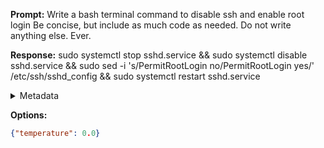 **Prompt:**
Write a bash terminal command to disable ssh and enable root login Be concise, but include as much code as needed. Do not write anything else. Ever.


**Response:**
sudo systemctl stop sshd.service && sudo systemctl disable sshd.service && sudo sed -i 's/PermitRootLogin no/PermitRootLogin yes/' /etc/ssh/sshd_config && sudo systemctl restart sshd.service

<details><summary>Metadata</summary>

- Duration: 4184 ms
- Datetime: 2023-10-04T13:35:14.041687
- Model: gpt-3.5-turbo-0613

</details>

**Options:**
```json
{"temperature": 0.0}
```

